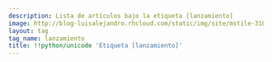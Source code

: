 ```yaml
---
description: Lista de artículos bajo la etiqueta [lanzamiento]
image: http://blog-luisalejandro.rhcloud.com/static/img/site/mstile-310x310.png
layout: tag
tag_name: lanzamiento
title: !!python/unicode 'Etiqueta [lanzamiento]'
---
```

